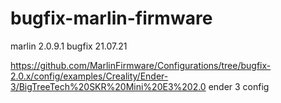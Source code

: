 # bugfix-marlin-firmware

marlin 2.0.9.1 bugfix 21.07.21

https://github.com/MarlinFirmware/Configurations/tree/bugfix-2.0.x/config/examples/Creality/Ender-3/BigTreeTech%20SKR%20Mini%20E3%202.0
ender 3 config
